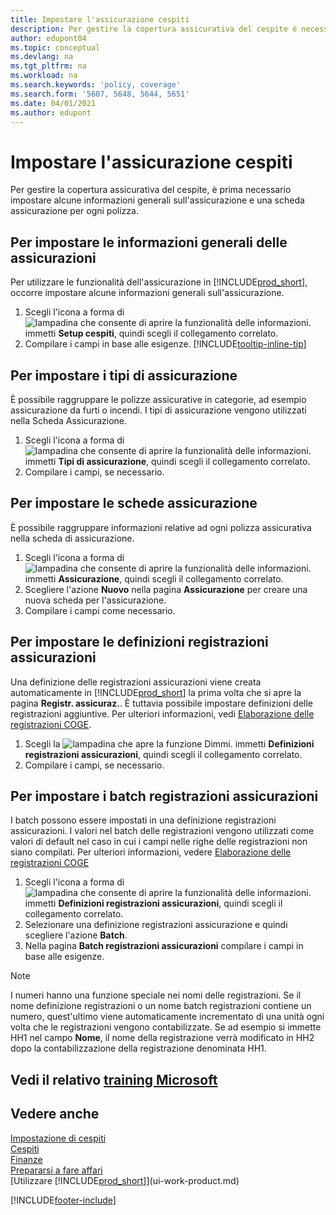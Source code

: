 ```yaml
---
title: Impostare l'assicurazione cespiti
description: Per gestire la copertura assicurativa del cespite è necessario impostare le informazioni generali sull'assicurazione e una scheda assicurazione.
author: edupont04
ms.topic: conceptual
ms.devlang: na
ms.tgt_pltfrm: na
ms.workload: na
ms.search.keywords: 'policy, coverage'
ms.search.form: '5607, 5648, 5644, 5651'
ms.date: 04/01/2021
ms.author: edupont
---
```

# Impostare l'assicurazione cespiti

Per gestire la copertura assicurativa del cespite, è prima necessario impostare alcune informazioni generali sull'assicurazione e una scheda assicurazione per ogni polizza.

## Per impostare le informazioni generali delle assicurazioni

Per utilizzare le funzionalità dell'assicurazione in [!INCLUDE[prod_short](includes/prod_short.md)], occorre impostare alcune informazioni generali sull'assicurazione.  

1. Scegli l'icona a forma di ![lampadina che consente di aprire la funzionalità delle informazioni.](media/ui-search/search_small.png "Dimmi cosa vuoi fare") immetti **Setup cespiti**, quindi scegli il collegamento correlato.  
2. Compilare i campi in base alle esigenze. [!INCLUDE[tooltip-inline-tip](includes/tooltip-inline-tip_md.md)]  

## Per impostare i tipi di assicurazione

È possibile raggruppare le polizze assicurative in categorie, ad esempio assicurazione da furti o incendi. I tipi di assicurazione vengono utilizzati nella Scheda Assicurazione.

1. Scegli l'icona a forma di ![lampadina che consente di aprire la funzionalità delle informazioni.](media/ui-search/search_small.png "Dimmi cosa vuoi fare") immetti **Tipi di assicurazione**, quindi scegli il collegamento correlato.  
2. Compilare i campi, se necessario.

## Per impostare le schede assicurazione

È possibile raggruppare informazioni relative ad ogni polizza assicurativa nella scheda di assicurazione.  

1. Scegli l'icona a forma di ![lampadina che consente di aprire la funzionalità delle informazioni.](media/ui-search/search_small.png "Dimmi cosa vuoi fare") immetti **Assicurazione**, quindi scegli il collegamento correlato.  
2. Scegliere l'azione **Nuovo** nella pagina **Assicurazione** per creare una nuova scheda per l'assicurazione.  
3. Compilare i campi come necessario.

## Per impostare le definizioni registrazioni assicurazioni

Una definizione delle registrazioni assicurazioni viene creata automaticamente in [!INCLUDE[prod_short](includes/prod_short.md)] la prima volta che si apre la pagina **Registr. assicuraz.**. È tuttavia possibile impostare definizioni delle registrazioni aggiuntive. Per ulteriori informazioni, vedi [Elaborazione delle registrazioni COGE](ui-work-general-journals.md).  

1. Scegli la ![lampadina che apre la funzione Dimmi.](media/ui-search/search_small.png "Informazioni sull'operazione che si desidera eseguire") immetti **Definizioni registrazioni assicurazioni**, quindi scegli il collegamento correlato.  
2. Compilare i campi, se necessario.

## Per impostare i batch registrazioni assicurazioni

I batch possono essere impostati in una definizione registrazioni assicurazioni. I valori nel batch delle registrazioni vengono utilizzati come valori di default nel caso in cui i campi nelle righe delle registrazioni non siano compilati. Per ulteriori informazioni, vedere [Elaborazione delle registrazioni COGE](ui-work-general-journals.md)  

1. Scegli l'icona a forma di ![lampadina che consente di aprire la funzionalità delle informazioni.](media/ui-search/search_small.png "Informazioni sull'operazione che si desidera eseguire") immetti **Definizioni registrazioni assicurazioni**, quindi scegli il collegamento correlato.  
2. Selezionare una definizione registrazioni assicurazione e quindi scegliere l'azione **Batch**.
3. Nella pagina **Batch registrazioni assicurazioni** compilare i campi in base alle esigenze.

> [!NOTE]  
>   I numeri hanno una funzione speciale nei nomi delle registrazioni. Se il nome definizione registrazioni o un nome batch registrazioni contiene un numero, quest'ultimo viene automaticamente incrementato di una unità ogni volta che le registrazioni vengono contabilizzate. Se ad esempio si immette HH1 nel campo **Nome**, il nome della registrazione verrà modificato in HH2 dopo la contabilizzazione della registrazione denominata HH1.

## Vedi il relativo [training Microsoft](/training/paths/set-up-fixed-assets-management/)

## Vedere anche

[Impostazione di cespiti](fa-setup.md)  
[Cespiti](fa-manage.md)  
[Finanze](finance.md)  
[Prepararsi a fare affari](ui-get-ready-business.md)  
[Utilizzare [!INCLUDE[prod_short](includes/prod_short.md)]](ui-work-product.md)


[!INCLUDE[footer-include](includes/footer-banner.md)]
